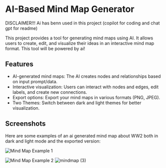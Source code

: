 # AI-Based Mind Map Generator

DISCLAIMER!!! Ai has benn used in this project (copilot for coding and chat gpt for readme)

This project provides a tool for generating mind maps using AI. It allows users to create, edit, and visualize their ideas in an interactive mind map format. This tool will be powered by ai!

## Features

- AI-generated mind maps: The AI creates nodes and relationships based on input prompt/data.
- Interactive visualization: Users can interact with nodes and edges, edit labels, and create new connections.
- Export options: Export your mind maps in various formats (PNG, JPEG).
- Two Themes: Switch between dark and light themes for better visualization.

## Screenshots

Here are some examples of an ai generated mind map about WW2 both in dark and light mode and the exported version:

![Mind Map Example 1](https://github.com/user-attachments/assets/6c43118b-bd57-498f-bc68-5df67e98b2fa)

![Mind Map Example 2](https://github.com/user-attachments/assets/09545786-a021-410c-8f10-14e0c843d858)
![mindmap (3)](https://github.com/user-attachments/assets/43b486e6-f27c-4474-b8fd-e543412bbf7f)
